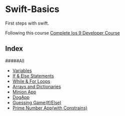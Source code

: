 # Swift-Basics

First steps with swift.

Following this course [Complete Ios 9 Developer Course](https://www.udemy.com/the-complete-ios-9-developer-course/learn/)


## Index


#####All


- [Variables](https://github.com/ConradoMateu/Swift-Basics/blob/master/Variables.playground/Contents.swift)
- [If & Else Statements](https://github.com/ConradoMateu/Swift-Basics/blob/master/If%26Else%20Statements.playground/Contents.swift)
- [While & For Loops](https://github.com/ConradoMateu/Swift-Basics/blob/master/While%20and%20For%20Loops.playground/Contents.swift)
- [Arrays and Dictionaries](https://github.com/ConradoMateu/Swift-Basics/blob/master/ArraysAndDictionaries.playground/Contents.swift)
- [Minion App](https://github.com/ConradoMateu/Swift-Basics/tree/master/MinionApp/MinionApp)
- [DogApp](https://github.com/ConradoMateu/Swift-Basics/tree/master/DogApp/DogApp)
- [Guessing Game(If/Else)](https://github.com/ConradoMateu/Swift-Basics/tree/master/Guessing%20Game/Guessing%20Game)
- [Prime Number App(with Constrains)](https://github.com/ConradoMateu/Swift-Basics/blob/master/IsPrime/IsPrime)